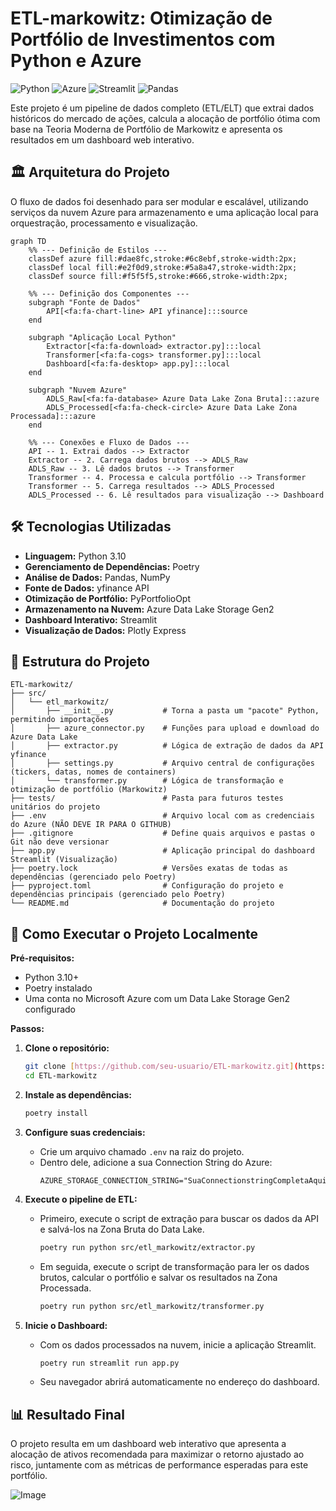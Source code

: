 # ETL-markowitz: Otimização de Portfólio de Investimentos com Python e Azure

![Python](https://img.shields.io/badge/Python-3.10-3776AB?style=for-the-badge&logo=python&logoColor=white)
![Azure](https://img.shields.io/badge/Azure-Data_Lake-0078D4?style=for-the-badge&logo=microsoft-azure&logoColor=white)
![Streamlit](https://img.shields.io/badge/Streamlit-1.50-FF4B4B?style=for-the-badge&logo=streamlit&logoColor=white)
![Pandas](https://img.shields.io/badge/Pandas-2.3-150458?style=for-the-badge&logo=pandas&logoColor=white)

Este projeto é um pipeline de dados completo (ETL/ELT) que extrai dados históricos do mercado de ações, calcula a alocação de portfólio ótima com base na Teoria Moderna de Portfólio de Markowitz e apresenta os resultados em um dashboard web interativo.

## 🏛️ Arquitetura do Projeto

O fluxo de dados foi desenhado para ser modular e escalável, utilizando serviços da nuvem Azure para armazenamento e uma aplicação local para orquestração, processamento e visualização.

```mermaid
graph TD
    %% --- Definição de Estilos ---
    classDef azure fill:#dae8fc,stroke:#6c8ebf,stroke-width:2px;
    classDef local fill:#e2f0d9,stroke:#5a8a47,stroke-width:2px;
    classDef source fill:#f5f5f5,stroke:#666,stroke-width:2px;

    %% --- Definição dos Componentes ---
    subgraph "Fonte de Dados"
        API[<fa:fa-chart-line> API yfinance]:::source
    end

    subgraph "Aplicação Local Python"
        Extractor[<fa:fa-download> extractor.py]:::local
        Transformer[<fa:fa-cogs> transformer.py]:::local
        Dashboard[<fa:fa-desktop> app.py]:::local
    end
    
    subgraph "Nuvem Azure"
        ADLS_Raw[<fa:fa-database> Azure Data Lake Zona Bruta]:::azure
        ADLS_Processed[<fa:fa-check-circle> Azure Data Lake Zona Processada]:::azure
    end

    %% --- Conexões e Fluxo de Dados ---
    API -- 1. Extrai dados --> Extractor
    Extractor -- 2. Carrega dados brutos --> ADLS_Raw
    ADLS_Raw -- 3. Lê dados brutos --> Transformer
    Transformer -- 4. Processa e calcula portfólio --> Transformer
    Transformer -- 5. Carrega resultados --> ADLS_Processed
    ADLS_Processed -- 6. Lê resultados para visualização --> Dashboard
```

## 🛠️ Tecnologias Utilizadas

* **Linguagem:** Python 3.10
* **Gerenciamento de Dependências:** Poetry
* **Análise de Dados:** Pandas, NumPy
* **Fonte de Dados:** yfinance API
* **Otimização de Portfólio:** PyPortfolioOpt
* **Armazenamento na Nuvem:** Azure Data Lake Storage Gen2
* **Dashboard Interativo:** Streamlit
* **Visualização de Dados:** Plotly Express

## 📂 Estrutura do Projeto

```
ETL-markowitz/
├── src/
│   └── etl_markowitz/
│       ├── __init__.py           # Torna a pasta um "pacote" Python, permitindo importações
│       ├── azure_connector.py    # Funções para upload e download do Azure Data Lake
│       ├── extractor.py          # Lógica de extração de dados da API yfinance
│       ├── settings.py           # Arquivo central de configurações (tickers, datas, nomes de containers)
│       └── transformer.py        # Lógica de transformação e otimização de portfólio (Markowitz)
├── tests/                        # Pasta para futuros testes unitários do projeto
├── .env                          # Arquivo local com as credenciais do Azure (NÃO DEVE IR PARA O GITHUB)
├── .gitignore                    # Define quais arquivos e pastas o Git não deve versionar
├── app.py                        # Aplicação principal do dashboard Streamlit (Visualização)
├── poetry.lock                   # Versões exatas de todas as dependências (gerenciado pelo Poetry)
├── pyproject.toml                # Configuração do projeto e dependências principais (gerenciado pelo Poetry)
└── README.md                     # Documentação do projeto
```

## 🚀 Como Executar o Projeto Localmente

**Pré-requisitos:**
* Python 3.10+
* Poetry instalado
* Uma conta no Microsoft Azure com um Data Lake Storage Gen2 configurado

**Passos:**

1.  **Clone o repositório:**
    ```bash
    git clone [https://github.com/seu-usuario/ETL-markowitz.git](https://github.com/seu-usuario/ETL-markowitz.git)
    cd ETL-markowitz
    ```

2.  **Instale as dependências:**
    ```bash
    poetry install
    ```

3.  **Configure suas credenciais:**
    * Crie um arquivo chamado `.env` na raiz do projeto.
    * Dentro dele, adicione a sua Connection String do Azure:
        ```env
        AZURE_STORAGE_CONNECTION_STRING="SuaConnectionstringCompletaAqui"
        ```

4.  **Execute o pipeline de ETL:**
    * Primeiro, execute o script de extração para buscar os dados da API e salvá-los na Zona Bruta do Data Lake.
        ```bash
        poetry run python src/etl_markowitz/extractor.py
        ```
    * Em seguida, execute o script de transformação para ler os dados brutos, calcular o portfólio e salvar os resultados na Zona Processada.
        ```bash
        poetry run python src/etl_markowitz/transformer.py
        ```

5.  **Inicie o Dashboard:**
    * Com os dados processados na nuvem, inicie a aplicação Streamlit.
        ```bash
        poetry run streamlit run app.py
        ```
    * Seu navegador abrirá automaticamente no endereço do dashboard.

## 📊 Resultado Final

O projeto resulta em um dashboard web interativo que apresenta a alocação de ativos recomendada para maximizar o retorno ajustado ao risco, juntamente com as métricas de performance esperadas para este portfólio.

![Image](https://github.com/user-attachments/assets/60e36b3b-f68a-4250-aadd-cdd911b57529)
